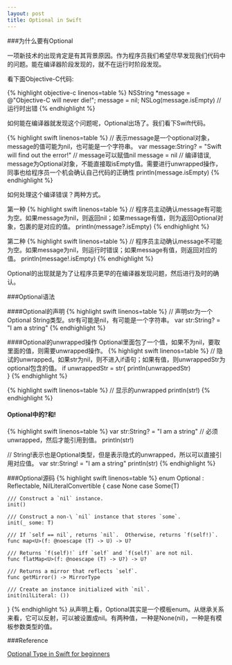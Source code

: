 ```yaml
---
layout: post
title: Optional in Swift
---
```

###为什么要有Optional

一项新技术的出现肯定是有其背景原因。作为程序员我们希望尽早发现我们代码中的问题。能在编译器阶段发现的，就不在运行时阶段发现。

看下面Objective-C代码:

{% highlight objective-c linenos=table %}
NSString *message = @"Objective-C will never die!";
message = nil;
NSLog(message.isEmpty) // 运行时出错
{% endhighlight %}

如何能在编译器就发现这个问题呢，Optional出场了。我们看下Swift代码。

{% highlight swift linenos=table %}
// 表示message是一个optional对象，message的值可能为nil，也可能是一个字符串。
var message:String? = "Swift will find out the error!"
// message可以赋值nil
message = nil
// 编译错误, message为Optional对象，不能直接取isEmpty值。需要进行unwrapped操作，同事也给程序员一个机会确认自己代码的正确性
println(message.isEmpty)
{% endhighlight %}

如何处理这个编译错误？两种方式。

第一种
{% highlight swift linenos=table %}
// 程序员主动确认message有可能为空。如果message为nil，则返回nil；如果message有值，则为返回Optional对象，包裹的是对应的值。
println(message?.isEmpty) 
{% endhighlight %}

第二种
{% highlight swift linenos=table %}
// 程序员主动确认message不可能为空。如果message为nil，则运行时错误；如果message有值，则返回对应的值。
println(message!.isEmpty) 
{% endhighlight %}

Optional的出现就是为了让程序员更早的在编译器发现问题，然后进行及时的确认。

###Optional语法

####Optional的声明
{% highlight swift linenos=table %}
// 声明str为一个Optional String类型。str有可能是nil，有可能是一个字符串。
var str:String? = "I am a string"
{% endhighlight %}

####Optional的unwrapped操作
Optional里面包了一个值，如果不为nil，要取里面的值，则需要unwrapped操作。
{% highlight swift linenos=table %}
// 隐试的unwrapped。如果str为nil，则不进入if语句；如果有值，则unwrappedStr为optional包含的值。
if unwrappedStr = str{
    println(unwrappedStr)    
}
{% endhighlight %}

{% highlight swift linenos=table %}
// 显示的unwrapped
println(str!)
{% endhighlight %}

#### Optional中的?和!
{% highlight swift linenos=table %}
var str:String? = "I am a string"
// 必须unwrapped，然后才能引用到值。
println(str!)

// String!表示也是Optional类型，但是表示隐式的unwrapped，所以可以直接引用对应值。
var str:String! = "I am a string"
println(str)
{% endhighlight %}


###Optional源码
{% highlight swift linenos=table %}
enum Optional<T> : Reflectable, NilLiteralConvertible {
    case None
    case Some(T)

    /// Construct a `nil` instance.
    init()

    /// Construct a non-\ `nil` instance that stores `some`.
    init(_ some: T)

    /// If `self == nil`, returns `nil`.  Otherwise, returns `f(self!)`.
    func map<U>(f: @noescape (T) -> U) -> U?

    /// Returns `f(self)!` iff `self` and `f(self)` are not nil.
    func flatMap<U>(f: @noescape (T) -> U?) -> U?

    /// Returns a mirror that reflects `self`.
    func getMirror() -> MirrorType

    /// Create an instance initialized with `nil`.
    init(nilLiteral: ())
}
{% endhighlight %}
从声明上看，Optional其实是一个模板enum。从继承关系来看，它可以反射，可以被设置成nil。有两种值，一种是None(nil)，一种是有模板参数类型的值。


###Reference

[Optional Type in Swift for beginners](http://www.appcoda.com/beginners-guide-optionals-swift/)